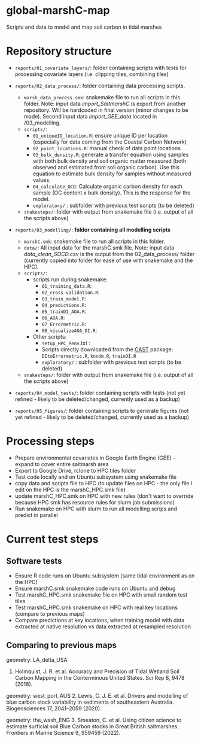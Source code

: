 # global-marshC-map
Scripts and data to model and map soil carbon in tidal marshes

# Repository structure

- `reports/01_covariate_layers/`: folder containing scripts with tests for processing covariate layers (i.e. clipping tiles, combining tiles)

- `reports/02_data_process/`: folder containing data processing scripts.
    - `marsh_data_process.smk`: snakemake file to run all scripts in this folder. Note: input data *import_SaltmarshC* is export from another repository. Will be hardcoded in final version (minor changes to be made). Second input data *import_GEE_data* located in /03_modelling.
    - `scripts/`: 
        -  `01_uniqueID_location.R`: ensure unique ID per location (especially for data coming from the Coastal Carbon Network)
        -  `02_point_locations.R`: manual check of data point locations.
        -  `03_bulk_density.R`: generate a transfer equation using samples with both bulk density and soil organic matter measured (both observed and estimated from soil organic carbon). Use this equation to estimate bulk density for samples without measured values. 
        -  `04_calculate_OCD`: Calculate organic carbon density for each sample (OC content x bulk density). This is the response for the model.  
        -  `exploratory/` : subfolder with previous test scripts (to be deleted)
    - `snakesteps/`: folder with output from snakemake file (i.e. output of all the scripts above)

- `reports/03_modelling/`: **folder containing all modelling scripts**
    - `marshC.smk`: snakemake file to run all scripts in this folder. 
    - `data/`: All input data for the marshC.smk file. Note: input data *data_clean_SOCD.csv* is the output from the 02_data_process/ folder (currently copied into folder for ease of use with snakemake and the HPC). 
    - `scripts/`: 
        - scripts run during snakemake: 
          - `01_training_data.R`: 
          - `02_cross-validation.R`: 
          - `03_train_model.R`: 
          - `04_predictions.R`:
          - `05_trainDI_AOA.R`:
          - `06_AOA.R`:
          - `07_Errormetric.R`:
          - `08_visualizeAOA_DI.R`:
        - Other scripts: 
            - `setup_HPC_Renv`.txt : 
            - Scripts directly downloaded from the [CAST](https://github.com/HannaMeyer/CAST/tree/master/R) package: `DItoErrormetric.R`, `knndm.R`, `trainDI.R`
            - `exploratory/` : subfolder with previous test scripts (to be deleted)
    - `snakesteps/`:  folder with output from snakemake file (i.e. output of all the scripts above)

- `reports/04_model_tests/`: folder containing scripts with tests (not yet refined - likely to be deleted/changed, currently used as a backup)

- `reports/05_figures/`: folder containing scripts to generate figures (not yet refined - likely to be deleted/changed, currently used as a backup)

# Processing steps

- Prepare environmental covariates in Google Earth Engine (GEE) - expand to cover entire saltmarsh area
- Export to Google Drive, rclone to HPC tiles folder
- Test code locally and on Ubuntu subsystem using snakemake file
- copy data and scripts file to HPC (to update files on HPC - the only file I edit on the HPC is the marshC_HPC.smk file)
- update marshC_HPC.smk on HPC with new rules (don't want to override because HPC smk has resource rules for slurm job submissions) 
- Run snakemake on HPC with slurm to run all modelling scrips and predict in parallel 

# Current test steps 

## Software tests

- Ensure R code runs on Ubuntu subsystem (same tidal environment as on the HPC)
- Ensure marshC.smk snakemake code runs on Ubuntu and debug
- Test marshC_HPC.smk snakemake file on HPC with small random test tiles
- Test marshC_HPC.smk snakemake on HPC with real key locations (compare to previous maps) 
- Compare predictions at key locations, when training model with data extracted at native resolution vs data extracted at resampled resolution

##  Comparing to previous maps
geometry: LA_delta_USA
1. Holmquist, J. R. et al. Accuracy and Precision of Tidal Wetland Soil Carbon Mapping in the Conterminous United States. Sci Rep 8, 9478 (2018).

geometry: west_port_AUS
2. Lewis, C. J. E. et al. Drivers and modelling of blue carbon stock variability in sediments of southeastern Australia. Biogeosciences 17, 2041–2059 (2020).

geometry: the_wash_ENG
3. Smeaton, C. et al. Using citizen science to estimate surficial soil Blue Carbon stocks in Great British saltmarshes. Frontiers in Marine Science 9, 959459 (2022).
